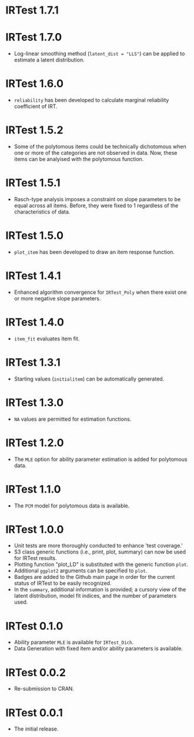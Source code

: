 # IRTest 1.7.1

# IRTest 1.7.0

* Log-linear smoothing method (`latent_dist = "LLS"`) can be applied to estimate a latent distribution.

# IRTest 1.6.0

* `reliability` has been developed to calculate marginal reliability coefficient of IRT.

# IRTest 1.5.2

* Some of the polytomous items could be technically dichotomous when one or more of the categories are not observed in data.
Now, these items can be analyised with the polytomous function.

# IRTest 1.5.1

* Rasch-type analysis imposes a constraint on slope parameters to be equal across all items.
Before, they were fixed to 1 regardless of the characteristics of data.

# IRTest 1.5.0

* `plot_item` has been developed to draw an item response function.

# IRTest 1.4.1

* Enhanced algorithm convergence for `IRTest_Poly` when there exist one or more negative slope parameters.

# IRTest 1.4.0

* `item_fit` evaluates item fit.

# IRTest 1.3.1

* Starting values (`initialitem`) can be automatically generated.

# IRTest 1.3.0

* `NA` values are permitted for estimation functions.

# IRTest 1.2.0

* The `MLE` option for ability parameter estimation is added for polytomous data.

# IRTest 1.1.0

* The `PCM` model for polytomous data is available.

# IRTest 1.0.0

* Unit tests are more thoroughly conducted to enhance 'test coverage.'
* S3 class generic functions (i.e., print, plot, summary) can now be used for IRTest results.
* Plotting function "plot_LD" is substituted with the generic function `plot`.
* Additional `ggplot2` arguments can be specified to `plot`.
* Badges are added to the Github main page in order for the current status of IRTest to be easily recognized.
* In the `summary`, additional information is provided; a cursory view of the latent distribution, model fit indices, and the number of parameters used.

# IRTest 0.1.0

* Ability parameter `MLE` is available for `IRTest_Dich`.
* Data Generation with fixed item and/or ability parameters is available.

# IRTest 0.0.2

* Re-submission to CRAN.

# IRTest 0.0.1

* The initial release.




